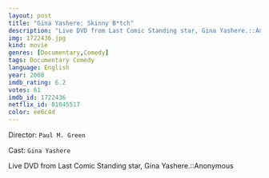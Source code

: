 ```yaml
---
layout: post
title: "Gina Yashere: Skinny B*tch"
description: "Live DVD from Last Comic Standing star, Gina Yashere.::Anonymous.."
img: 1722436.jpg
kind: movie
genres: [Documentary,Comedy]
tags: Documentary Comedy 
language: English
year: 2008
imdb_rating: 6.2
votes: 61
imdb_id: 1722436
netflix_id: 81045517
color: ee6c4d
---
```

Director: `Paul M. Green`  

Cast: `Gina Yashere` 

Live DVD from Last Comic Standing star, Gina Yashere.::Anonymous
